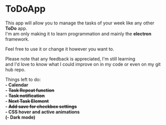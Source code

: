 # ToDoApp

This app will allow you to manage the tasks of your week like any other **ToDo** app.  
I'm am only making it to learn programmation and mainly the **electron** framework.

Feel free to use it or change it however you want to.

Please note that any feedback is appreciated, I'm still learning   
and I'd love to know what I could improve on in my code or even on my git hub repo.

Things left to do:  
   __- Calendar__  
   __- ~~Task Repeat function~~__  
   __- ~~Task notification~~__    
   __- ~~Next Task Element~~__    
   __- ~~Add save for checkbox settings~~__   
   __- CSS hover and active animations__   
   __(- Dark mode)__  
   
